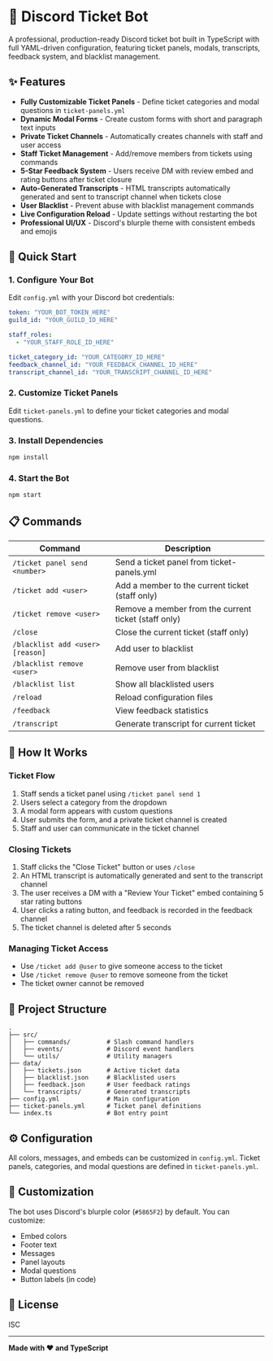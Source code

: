 # 🎫 Discord Ticket Bot

A professional, production-ready Discord ticket bot built in TypeScript with full YAML-driven configuration, featuring ticket panels, modals, transcripts, feedback system, and blacklist management.

## ✨ Features

- **Fully Customizable Ticket Panels** - Define ticket categories and modal questions in `ticket-panels.yml`
- **Dynamic Modal Forms** - Create custom forms with short and paragraph text inputs
- **Private Ticket Channels** - Automatically creates channels with staff and user access
- **Staff Ticket Management** - Add/remove members from tickets using commands
- **5-Star Feedback System** - Users receive DM with review embed and rating buttons after ticket closure
- **Auto-Generated Transcripts** - HTML transcripts automatically generated and sent to transcript channel when tickets close
- **User Blacklist** - Prevent abuse with blacklist management commands
- **Live Configuration Reload** - Update settings without restarting the bot
- **Professional UI/UX** - Discord's blurple theme with consistent embeds and emojis

## 🚀 Quick Start

### 1. Configure Your Bot

Edit `config.yml` with your Discord bot credentials:

```yaml
token: "YOUR_BOT_TOKEN_HERE"
guild_id: "YOUR_GUILD_ID_HERE"

staff_roles:
  - "YOUR_STAFF_ROLE_ID_HERE"

ticket_category_id: "YOUR_CATEGORY_ID_HERE"
feedback_channel_id: "YOUR_FEEDBACK_CHANNEL_ID_HERE"
transcript_channel_id: "YOUR_TRANSCRIPT_CHANNEL_ID_HERE"
```

### 2. Customize Ticket Panels

Edit `ticket-panels.yml` to define your ticket categories and modal questions.

### 3. Install Dependencies

```bash
npm install
```

### 4. Start the Bot

```bash
npm start
```

## 📋 Commands

| Command | Description |
|---------|-------------|
| `/ticket panel send <number>` | Send a ticket panel from ticket-panels.yml |
| `/ticket add <user>` | Add a member to the current ticket (staff only) |
| `/ticket remove <user>` | Remove a member from the current ticket (staff only) |
| `/close` | Close the current ticket (staff only) |
| `/blacklist add <user> [reason]` | Add user to blacklist |
| `/blacklist remove <user>` | Remove user from blacklist |
| `/blacklist list` | Show all blacklisted users |
| `/reload` | Reload configuration files |
| `/feedback` | View feedback statistics |
| `/transcript` | Generate transcript for current ticket |

## 🎯 How It Works

### Ticket Flow
1. Staff sends a ticket panel using `/ticket panel send 1`
2. Users select a category from the dropdown
3. A modal form appears with custom questions
4. User submits the form, and a private ticket channel is created
5. Staff and user can communicate in the ticket channel

### Closing Tickets
1. Staff clicks the "Close Ticket" button or uses `/close`
2. An HTML transcript is automatically generated and sent to the transcript channel
3. The user receives a DM with a "Review Your Ticket" embed containing 5 star rating buttons
4. User clicks a rating button, and feedback is recorded in the feedback channel
5. The ticket channel is deleted after 5 seconds

### Managing Ticket Access
- Use `/ticket add @user` to give someone access to the ticket
- Use `/ticket remove @user` to remove someone from the ticket
- The ticket owner cannot be removed

## 📁 Project Structure

```
.
├── src/
│   ├── commands/          # Slash command handlers
│   ├── events/            # Discord event handlers
│   └── utils/             # Utility managers
├── data/
│   ├── tickets.json       # Active ticket data
│   ├── blacklist.json     # Blacklisted users
│   ├── feedback.json      # User feedback ratings
│   └── transcripts/       # Generated transcripts
├── config.yml             # Main configuration
├── ticket-panels.yml      # Ticket panel definitions
└── index.ts               # Bot entry point
```

## ⚙️ Configuration

All colors, messages, and embeds can be customized in `config.yml`. Ticket panels, categories, and modal questions are defined in `ticket-panels.yml`.

## 🎨 Customization

The bot uses Discord's blurple color (`#5865F2`) by default. You can customize:

- Embed colors
- Footer text
- Messages
- Panel layouts
- Modal questions
- Button labels (in code)

## 📝 License

ISC

---

**Made with ❤️ and TypeScript**
